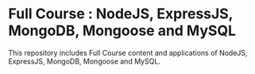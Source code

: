 # Full Course : NodeJS, ExpressJS, MongoDB, Mongoose and MySQL
This repository includes Full Course content and applications of NodeJS, ExpressJS, MongoDB, Mongoose and MySQL.
